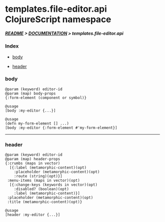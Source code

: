 
# templates.file-editor.api ClojureScript namespace

##### [README](../../../../README.md) > [DOCUMENTATION](../../../COVER.md) > templates.file-editor.api

### Index

- [body](#body)

- [header](#header)

### body

```
@param (keyword) editor-id
@param (map) body-props
{:form-element (component or symbol)}
```

```
@usage
[body :my-editor {...}]
```

```
@usage
(defn my-form-element [] ...)
[body :my-editor {:form-element #'my-form-element}]
```

---

### header

```
@param (keyword) editor-id
@param (map) header-props
{:crumbs (maps in vector)
  [{:label (metamorphic-content)(opt)
    :placeholder (metamorphic-content)(opt)
    :route (string)(opt)}]
 :menu-items (maps in vector)(opt)
  [{:change-keys (keywords in vector)(opt)
    :disabled? (boolean)(opt)
    :label (metamorphic-content)}]
 :placeholder (metamorphic-content)(opt)
 :title (metamorphic-content)(opt)}
```

```
@usage
[header :my-editor {...}]
```
